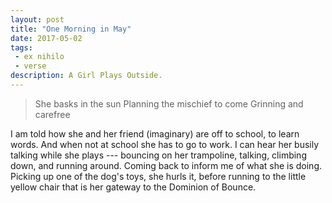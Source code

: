 ```yaml
---
layout: post
title: "One Morning in May"
date: 2017-05-02
tags:
 - ex nihilo
 - verse
description: A Girl Plays Outside.
---
```

>She basks in the sun
Planning the mischief to come
Grinning and carefree

I am told how she and her friend (imaginary) are off to school, to learn words. And when not at school she has to go to work. I can hear her busily talking while she plays --- bouncing on her trampoline, talking, climbing down, and running around. Coming back to inform me of what she is doing. Picking up one of the dog's toys, she hurls it, before running to the little yellow chair that is her gateway to the Dominion of Bounce.
